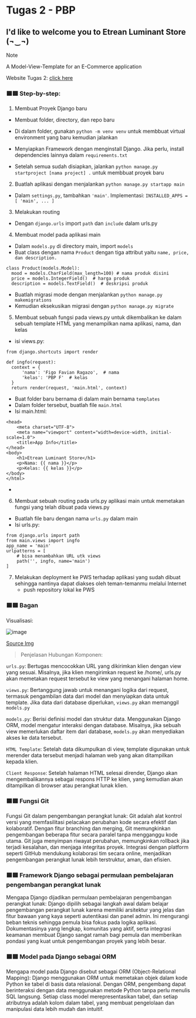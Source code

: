 # Tugas 2 - PBP
## I'd like to welcome you to Etrean Luminant Store (¬‿¬)

> [!NOTE]
> A Model-View-Template for an E-Commerce application 

Website Tugas 2: [click here](http://figo-favian-pbptugas2figo.pbp.cs.ui.ac.id/)

### 🟦🟥 Step-by-step:
1. Membuat Proyek Django baru
  - Membuat folder, directory, dan repo baru
  - Di dalam folder, gunakan `python -m venv venv` untuk membbuat virtual environment yang baru kemudian jalankan
  - Menyiapkan Framework dengan menginstall Django. Jika perlu, install dependencies lainnya dalam `requirements.txt`

  - Setelah semua sudah disiapkan, jalankan `python manage.py startproject [nama project] .` untuk membbuat proyek baru
2.  Buatlah aplikasi dengan menjalankan `python manage.py startapp main`
  -  Dalam `settings.py`, tambahkan `'main'`. Implementasi:
    ```
    INSTALLED_APPS = [
    'main',
     ...
     ]
    ```

3. Melakukan routing
  - Dengan `django.urls` import `path` dan `include` dalam urls.py

4. Membuat model pada aplikasi main 
  - Dalam `models.py` di directory main, import `models`
  - Buat class dengan nama `Product` dengan tiga attribut yaitu `name, price, dan description.`
  ```
  class Product(models.Model):
    mood = models.CharField(max_length=100) # nama produk disini
    price = models.IntegerField()  # harga produk
    description = models.TextField()  # deskripsi produk
  ````
  - Buatlah migrasi mode dengan menjalankan `python manage.py makemigrations`
  - Kemudian eksekusikan migrasi dengan `python manage.py migrate`

5. Membuat sebuah fungsi pada views.py untuk dikembalikan ke dalam sebuah template HTML yang menampilkan nama aplikasi, nama, dan kelas
  - isi views.py:
  ```
from django.shortcuts import render

def ingfo(request):
    context = {
        'nama': 'Figo Favian Ragazo',  # nama
        'kelas': 'PBP F'  # kelas 
    }
    return render(request, 'main.html', context)
  ``` 
  - Buat folder baru bernama di dalam main bernama `templates`
  - Dalam folder tersebut, buatlah file `main.html`
  - Isi main.html:
```
<head>
    <meta charset="UTF-8">
    <meta name="viewport" content="width=device-width, initial-scale=1.0">
    <title>App Info</title>
</head>
<body>
    <h1>Etrean Luminant Store</h1>
    <p>Nama: {{ nama }}</p>
    <p>Kelas: {{ kelas }}</p>
</body>
</html>
```
  -
  
6. Membuat sebuah routing pada urls.py aplikasi main untuk memetakan fungsi yang telah dibuat pada views.py
  - Buatlah file baru dengan nama `urls.py` dalam main
  - Isi urls.py:
```
from django.urls import path
from main.views import ingfo 
app_name = 'main'
urlpatterns = [
    # bisa menambahkan URL utk views
    path('', ingfo, name='main')
]
```

7. Melakukan deployment ke PWS terhadap aplikasi yang sudah dibuat sehingga nantinya dapat diakses oleh teman-temanmu melalui Internet
   - push repository lokal ke PWS 


### 🟦🟥 Bagan 

Visualisasi:

![image](https://github.com/user-attachments/assets/2f8c7cf5-e6a5-4ef3-a54c-3a313b13330b)

[Source Img](https://nitinnain.com/djangos-request-response-cycle/)

> Penjelasan Hubungan Komponen:

`urls.py`: Bertugas mencocokkan URL yang dikirimkan klien dengan view yang sesuai. Misalnya, jika klien mengirimkan request ke /home/, urls.py akan memetakan request tersebut ke view yang menangani halaman home.

`views.py`: Bertanggung jawab untuk menangani logika dari request, termasuk pengambilan data dari model dan menyiapkan data untuk template. Jika data dari database diperlukan, `views.py` akan memanggil `models.py`

`models.py`: Berisi definisi model dan struktur data. Menggunakan Django ORM, model mengatur interaksi dengan database. Misalnya, jika sebuah view memerlukan daftar item dari database, `models.py` akan menyediakan akses ke data tersebut.

`HTML Template`: Setelah data dikumpulkan di view, template digunakan untuk merender data tersebut menjadi halaman web yang akan ditampilkan kepada klien.

`Client Response`: Setelah halaman HTML selesai dirender, Django akan mengembalikannya sebagai respons HTTP ke klien, yang kemudian akan ditampilkan di browser atau perangkat lunak klien.

### 🟦🟥 Fungsi Git 
Fungsi Git dalam pengembangan perangkat lunak: Git adalah alat kontrol versi yang memfasilitasi pelacakan perubahan kode secara efektif dan kolaboratif. Dengan fitur branching dan merging, Git memungkinkan pengembangan beberapa fitur secara paralel tanpa mengganggu kode utama. Git juga menyimpan riwayat perubahan, memungkinkan rollback jika terjadi kesalahan, dan menjaga integritas proyek. Integrasi dengan platform seperti GitHub mendukung kolaborasi tim secara online, menjadikan pengembangan perangkat lunak lebih terstruktur, aman, dan efisien.

### 🟦🟥 Framework Django sebagai permulaan pembelajaran pengembangan perangkat lunak
Mengapa Django dijadikan permulaan pembelajaran pengembangan perangkat lunak: Django dipilih sebagai langkah awal dalam belajar pengembangan perangkat lunak karena memiliki arsitektur yang jelas dan fitur bawaan yang kaya seperti autentikasi dan panel admin. Ini mengurangi beban teknis sehingga pemula bisa fokus pada logika aplikasi. Dokumentasinya yang lengkap, komunitas yang aktif, serta integrasi keamanan membuat Django sangat ramah bagi pemula dan memberikan pondasi yang kuat untuk pengembangan proyek yang lebih besar.

### 🟦🟥 Model pada Django sebagai ORM
Mengapa model pada Django disebut sebagai ORM (Object-Relational Mapping): Django menggunakan ORM untuk memetakan objek dalam kode Python ke tabel di basis data relasional. Dengan ORM, pengembang dapat berinteraksi dengan data menggunakan metode Python tanpa perlu menulis SQL langsung. Setiap class model merepresentasikan tabel, dan setiap atributnya adalah kolom dalam tabel, yang membuat pengelolaan dan manipulasi data lebih mudah dan intuitif.
